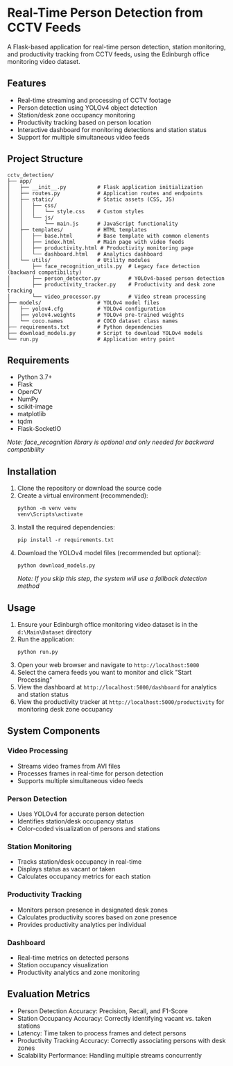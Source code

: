 # Real-Time Person Detection from CCTV Feeds

A Flask-based application for real-time person detection, station monitoring, and productivity tracking from CCTV feeds, using the Edinburgh office monitoring video dataset.

## Features

- Real-time streaming and processing of CCTV footage
- Person detection using YOLOv4 object detection
- Station/desk zone occupancy monitoring
- Productivity tracking based on person location
- Interactive dashboard for monitoring detections and station status
- Support for multiple simultaneous video feeds

## Project Structure

```
cctv_detection/
├── app/
│   ├── __init__.py          # Flask application initialization
│   ├── routes.py            # Application routes and endpoints
│   ├── static/              # Static assets (CSS, JS)
│   │   ├── css/
│   │   │   └── style.css    # Custom styles
│   │   └── js/
│   │       └── main.js      # JavaScript functionality
│   ├── templates/           # HTML templates
│   │   ├── base.html        # Base template with common elements
│   │   ├── index.html       # Main page with video feeds
│   │   ├── productivity.html # Productivity monitoring page
│   │   └── dashboard.html   # Analytics dashboard
│   └── utils/               # Utility modules
│       ├── face_recognition_utils.py  # Legacy face detection (backward compatibility)
│       ├── person_detector.py         # YOLOv4-based person detection
│       ├── productivity_tracker.py    # Productivity and desk zone tracking
│       └── video_processor.py         # Video stream processing
├── models/                  # YOLOv4 model files
│   ├── yolov4.cfg           # YOLOv4 configuration
│   ├── yolov4.weights       # YOLOv4 pre-trained weights
│   └── coco.names           # COCO dataset class names
├── requirements.txt         # Python dependencies
├── download_models.py       # Script to download YOLOv4 models
└── run.py                   # Application entry point
```

## Requirements

- Python 3.7+
- Flask
- OpenCV
- NumPy
- scikit-image
- matplotlib
- tqdm
- Flask-SocketIO

*Note: face_recognition library is optional and only needed for backward compatibility*

## Installation

1. Clone the repository or download the source code
2. Create a virtual environment (recommended):
   ```
   python -m venv venv
   venv\Scripts\activate
   ```
3. Install the required dependencies:
   ```
   pip install -r requirements.txt
   ```
4. Download the YOLOv4 model files (recommended but optional):
   ```
   python download_models.py
   ```
   *Note: If you skip this step, the system will use a fallback detection method*

## Usage

1. Ensure your Edinburgh office monitoring video dataset is in the `d:\Main\Dataset` directory
2. Run the application:
   ```
   python run.py
   ```
3. Open your web browser and navigate to `http://localhost:5000`
4. Select the camera feeds you want to monitor and click "Start Processing"
5. View the dashboard at `http://localhost:5000/dashboard` for analytics and station status
6. View the productivity tracker at `http://localhost:5000/productivity` for monitoring desk zone occupancy

## System Components

### Video Processing
- Streams video frames from AVI files
- Processes frames in real-time for person detection
- Supports multiple simultaneous video feeds

### Person Detection
- Uses YOLOv4 for accurate person detection
- Identifies station/desk occupancy status
- Color-coded visualization of persons and stations

### Station Monitoring
- Tracks station/desk occupancy in real-time
- Displays status as vacant or taken
- Calculates occupancy metrics for each station

### Productivity Tracking
- Monitors person presence in designated desk zones
- Calculates productivity scores based on zone presence
- Provides productivity analytics per individual

### Dashboard
- Real-time metrics on detected persons
- Station occupancy visualization
- Productivity analytics and zone monitoring

## Evaluation Metrics

- Person Detection Accuracy: Precision, Recall, and F1-Score
- Station Occupancy Accuracy: Correctly identifying vacant vs. taken stations
- Latency: Time taken to process frames and detect persons
- Productivity Tracking Accuracy: Correctly associating persons with desk zones
- Scalability Performance: Handling multiple streams concurrently
